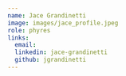 ```yaml
---
name: Jace Grandinetti
image: images/jace_profile.jpeg
role: phyres
links:
  email: 
  linkedin: jace-grandinetti
  github: jgrandinetti
---
```

